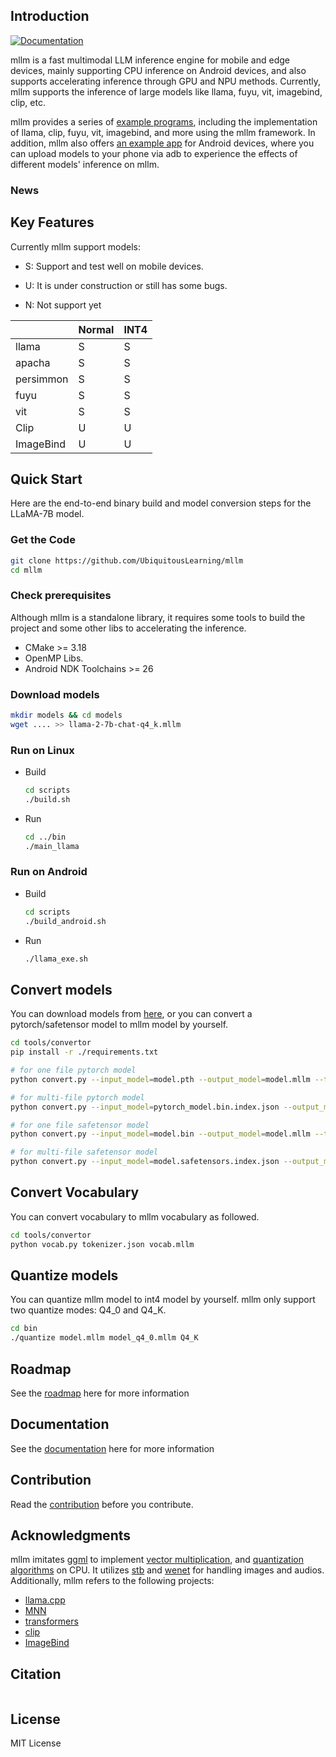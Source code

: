 ## Introduction
[![Documentation](https://img.shields.io/badge/view-docs-blue)]()

mllm is a fast multimodal LLM inference engine for mobile and edge devices, mainly supporting CPU inference on Android devices, and also supports accelerating inference through GPU and NPU methods. Currently, mllm supports the inference of large models like llama, fuyu, vit, imagebind, clip, etc.

mllm provides a series of [example programs](examples), including the implementation of llama, clip, fuyu, vit, imagebind, and more using the mllm framework. In addition, mllm also offers [an example app](android) for Android devices, where you can upload models to your phone via adb to experience the effects of different models' inference on mllm.


### News




##  Key Features

Currently mllm support models:

* S: Support and test well on mobile devices.

* U: It is under construction or still has some bugs.

* N: Not support yet

|           | Normal | INT4 |
|-----------|------|------|
| llama     | S    | S    |
| apacha    | S    | S    |
| persimmon | S    | S    |
| fuyu      | S    | S    |
| vit       | S    | S    |
| Clip      | U    | U    |
| ImageBind | U    | U    |

##  Quick Start

Here are the end-to-end binary build and model conversion steps for the LLaMA-7B model.

### Get the Code

```bash
git clone https://github.com/UbiquitousLearning/mllm
cd mllm
```
### Check prerequisites 

Although mllm is a standalone library, it requires some tools to build the project and some other libs to accelerating the inference.
- CMake >= 3.18
- OpenMP Libs.
- Android NDK Toolchains >= 26

### Download models

```bash
mkdir models && cd models
wget .... >> llama-2-7b-chat-q4_k.mllm
```
### Run on Linux

- Build
    ```bash
    cd scripts
    ./build.sh
    ```
- Run
    ```bash
    cd ../bin
    ./main_llama
    ```
  
### Run on Android

- Build
    ```bash
    cd scripts
    ./build_android.sh
    ```
- Run
    ```bash
    ./llama_exe.sh
    ```
## Convert models
You can download models from [here](), or you can convert a pytorch/safetensor model to mllm model by yourself.

```bash
cd tools/convertor
pip install -r ./requirements.txt

# for one file pytorch model
python convert.py --input_model=model.pth --output_model=model.mllm --type=torch

# for multi-file pytorch model
python convert.py --input_model=pytorch_model.bin.index.json --output_model=model.mllm --type=torch

# for one file safetensor model
python convert.py --input_model=model.bin --output_model=model.mllm --type=safetensor

# for multi-file safetensor model
python convert.py --input_model=model.safetensors.index.json --output_model=model.mllm --type=safetensor
``` 

## Convert Vocabulary
You can convert vocabulary to mllm vocabulary as followed.
```bash
cd tools/convertor
python vocab.py tokenizer.json vocab.mllm
```

## Quantize models
You can quantize mllm model to int4 model by yourself. 
mllm only support two quantize modes: Q4_0 and Q4_K.
```bash
cd bin
./quantize model.mllm model_q4_0.mllm Q4_K
```


## Roadmap

See the [roadmap](https://mllm-landing.vercel.app/roadmap/roadmap/) here for more information

## Documentation

See the [documentation]() here for more information

## Contribution

Read the [contribution](https://mllm-landing.vercel.app/contributing/contributing/) before you contribute.

## Acknowledgments

mllm imitates [ggml](https://github.com/ggerganov/ggml) to implement [vector multiplication](src/backends/cpu/compute/VecDot.hpp), and [quantization algorithms](src/backends/cpu/quantize) on CPU. 
It utilizes [stb](https://github.com/nothings/stb) and [wenet](https://github.com/wenet-e2e/wenet) for handling images and audios.
Additionally, mllm refers to the following projects:

[//]: # (* [ggml]&#40;https://github.com/ggerganov/ggml&#41;)
[//]: # (* [stb]&#40;https://github.com/nothings/stb&#41;)
[//]: # (* [wenet]&#40;https://github.com/wenet-e2e/wenet&#41;)

* [llama.cpp](https://github.com/ggerganov/llama.cpp)
* [MNN](https://github.com/alibaba/MNN)
* [transformers](https://github.com/huggingface/transformers)
* [clip](https://github.com/openai/CLIP)
* [ImageBind](https://github.com/facebookresearch/ImageBind)

## Citation

```

```

## License

MIT License